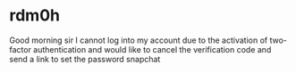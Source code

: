 # rdm0h
 Good morning sir   I cannot log into my account due to the activation of two-factor authentication and would like to cancel the verification code and send a link to set the password snapchat 
‏
